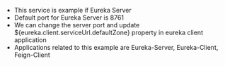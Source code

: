 - This service is example if Eureka Server
- Default port for Eureka Server is 8761
- We can change the server port and update ${eureka.client.serviceUrl.defaultZone} property in eureka client application
- Applications related to this example are Eureka-Server, Eureka-Client, Feign-Client